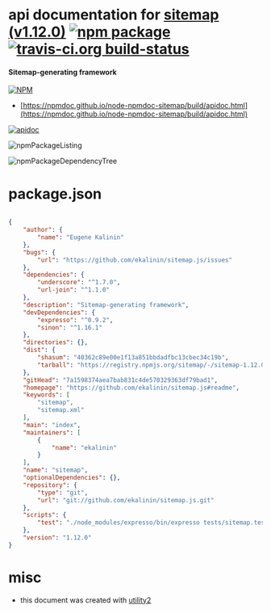 # api documentation for  [sitemap (v1.12.0)](https://github.com/ekalinin/sitemap.js#readme)  [![npm package](https://img.shields.io/npm/v/npmdoc-sitemap.svg?style=flat-square)](https://www.npmjs.org/package/npmdoc-sitemap) [![travis-ci.org build-status](https://api.travis-ci.org/npmdoc/node-npmdoc-sitemap.svg)](https://travis-ci.org/npmdoc/node-npmdoc-sitemap)
#### Sitemap-generating framework

[![NPM](https://nodei.co/npm/sitemap.png?downloads=true&downloadRank=true&stars=true)](https://www.npmjs.com/package/sitemap)

- [https://npmdoc.github.io/node-npmdoc-sitemap/build/apidoc.html](https://npmdoc.github.io/node-npmdoc-sitemap/build/apidoc.html)

[![apidoc](https://npmdoc.github.io/node-npmdoc-sitemap/build/screenCapture.buildCi.browser.%252Ftmp%252Fbuild%252Fapidoc.html.png)](https://npmdoc.github.io/node-npmdoc-sitemap/build/apidoc.html)

![npmPackageListing](https://npmdoc.github.io/node-npmdoc-sitemap/build/screenCapture.npmPackageListing.svg)

![npmPackageDependencyTree](https://npmdoc.github.io/node-npmdoc-sitemap/build/screenCapture.npmPackageDependencyTree.svg)



# package.json

```json

{
    "author": {
        "name": "Eugene Kalinin"
    },
    "bugs": {
        "url": "https://github.com/ekalinin/sitemap.js/issues"
    },
    "dependencies": {
        "underscore": "^1.7.0",
        "url-join": "^1.1.0"
    },
    "description": "Sitemap-generating framework",
    "devDependencies": {
        "expresso": "^0.9.2",
        "sinon": "^1.16.1"
    },
    "directories": {},
    "dist": {
        "shasum": "40362c89e00e1f13a851bbdadfbc13cbec34c19b",
        "tarball": "https://registry.npmjs.org/sitemap/-/sitemap-1.12.0.tgz"
    },
    "gitHead": "7a1598374aea7bab831c4de570329363df79bad1",
    "homepage": "https://github.com/ekalinin/sitemap.js#readme",
    "keywords": [
        "sitemap",
        "sitemap.xml"
    ],
    "main": "index",
    "maintainers": [
        {
            "name": "ekalinin"
        }
    ],
    "name": "sitemap",
    "optionalDependencies": {},
    "repository": {
        "type": "git",
        "url": "git://github.com/ekalinin/sitemap.js.git"
    },
    "scripts": {
        "test": "./node_modules/expresso/bin/expresso tests/sitemap.test.js"
    },
    "version": "1.12.0"
}
```



# misc
- this document was created with [utility2](https://github.com/kaizhu256/node-utility2)
